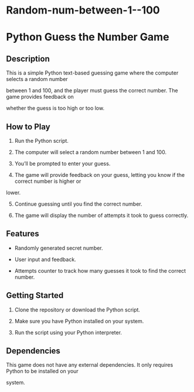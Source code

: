 # Random-num-between-1--100
# Python Guess the Number Game

## Description

This is a simple Python text-based guessing game where the computer selects a random number 

between 1 and 100, and the player must guess the correct number. The game provides feedback on 

whether the guess is too high or too low.

## How to Play

1. Run the Python script.

2. The computer will select a random number between 1 and 100.

3. You’ll be prompted to enter your guess.

4. The game will provide feedback on your guess, letting you know if the correct number is higher or 

lower.

5. Continue guessing until you find the correct number.

6. The game will display the number of attempts it took to guess correctly.

## Features

- Randomly generated secret number.

- User input and feedback.

- Attempts counter to track how many guesses it took to find the correct number.

## Getting Started

1. Clone the repository or download the Python script.

2. Make sure you have Python installed on your system.

3. Run the script using your Python interpreter.

## Dependencies

This game does not have any external dependencies. It only requires Python to be installed on your 

system.
